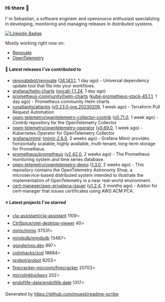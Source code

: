### Hi there 👋

I’ m Sebastian, a software engineer and opensource enthusiast specializing in developing, monitoring and managing releases in distributed systems.

[![Linkedin Badge](https://img.shields.io/badge/-LinkedIn-blue?style=flat&logo=Linkedin&logoColor=white&link=https://www.linkedin.com/in/sebastian-poxhofer/)](https://www.linkedin.com/in/sebastian-poxhofer/)

Mostly working right now on:
- [Renovate](https://github.com/renovatebot/renovate)
- [OpenTelemetry](https://github.com/open-telemetry)



#### 🚀 Latest releases I've contributed to

- [renovatebot/renovate](https://github.com/renovatebot/renovate) ([34.143.1](https://github.com/renovatebot/renovate/releases/tag/34.143.1), 1 day ago) - Universal dependency update tool that fits into your workflows.
- [grafana/helm-charts](https://github.com/grafana/helm-charts) ([oncall-1.1.24](https://github.com/grafana/helm-charts/releases/tag/oncall-1.1.24), 1 day ago)
- [prometheus-community/helm-charts](https://github.com/prometheus-community/helm-charts) ([kube-prometheus-stack-45.1.1](https://github.com/prometheus-community/helm-charts/releases/tag/kube-prometheus-stack-45.1.1), 1 day ago) - Prometheus community Helm charts
- [runatlantis/atlantis](https://github.com/runatlantis/atlantis) ([v0.23.0-pre.20230209](https://github.com/runatlantis/atlantis/releases/tag/v0.23.0-pre.20230209), 1 week ago) - Terraform Pull Request Automation
- [open-telemetry/opentelemetry-collector-contrib](https://github.com/open-telemetry/opentelemetry-collector-contrib) ([v0.71.0](https://github.com/open-telemetry/opentelemetry-collector-contrib/releases/tag/v0.71.0), 1 week ago) - Contrib repository for the OpenTelemetry Collector
- [open-telemetry/opentelemetry-operator](https://github.com/open-telemetry/opentelemetry-operator) ([v0.69.0](https://github.com/open-telemetry/opentelemetry-operator/releases/tag/v0.69.0), 1 week ago) - Kubernetes Operator for OpenTelemetry Collector
- [grafana/mimir](https://github.com/grafana/mimir) ([mimir-2.6.0](https://github.com/grafana/mimir/releases/tag/mimir-2.6.0), 2 weeks ago) - Grafana Mimir provides horizontally scalable, highly available, multi-tenant, long-term storage for Prometheus.
- [prometheus/prometheus](https://github.com/prometheus/prometheus) ([v2.42.0](https://github.com/prometheus/prometheus/releases/tag/v2.42.0), 2 weeks ago) - The Prometheus monitoring system and time series database.
- [open-telemetry/opentelemetry-demo](https://github.com/open-telemetry/opentelemetry-demo) ([1.3.0](https://github.com/open-telemetry/opentelemetry-demo/releases/tag/1.3.0), 2 weeks ago) - This repository contains the OpenTelemetry Astronomy Shop, a microservice-based distributed system intended to illustrate the implementation of OpenTelemetry in a near real-world environment.
- [cert-manager/aws-privateca-issuer](https://github.com/cert-manager/aws-privateca-issuer) ([v1.2.4](https://github.com/cert-manager/aws-privateca-issuer/releases/tag/v1.2.4), 2 months ago) - Addon for cert-manager that issues certificates using AWS ACM PCA.

#### ⭐ Latest projects I've starred

- [cla-assistant/cla-assistant](https://github.com/cla-assistant/cla-assistant) 1109⭐
- [CtrlSpice/otel-desktop-viewer](https://github.com/CtrlSpice/otel-desktop-viewer) 40⭐
- [minio/minio](https://github.com/minio/minio) 37531⭐
- [mindsdb/mindsdb](https://github.com/mindsdb/mindsdb) 13487⭐
- [google/osv.dev](https://github.com/google/osv.dev) 997⭐
- [colinhacks/zod](https://github.com/colinhacks/zod) 18684⭐
- [probot/probot](https://github.com/probot/probot) 8202⭐
- [firecracker-microvm/firecracker](https://github.com/firecracker-microvm/firecracker) 20703⭐
- [microlinkhq/keyv](https://github.com/microlinkhq/keyv) 202⭐
- [endoflife-date/endoflife.date](https://github.com/endoflife-date/endoflife.date) 1317⭐



Generated by https://github.com/muesli/readme-scribe
